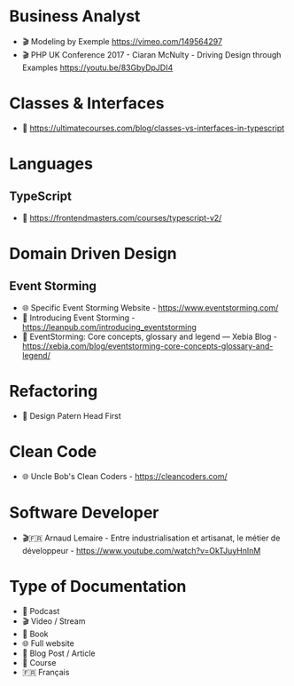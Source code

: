 # Business Analyst
- 🎬 Modeling by Exemple https://vimeo.com/149564297
- 🎬 PHP UK Conference 2017 - Ciaran McNulty - Driving Design through Examples https://youtu.be/83GbyDpJDI4



# Classes & Interfaces
- 📝 https://ultimatecourses.com/blog/classes-vs-interfaces-in-typescript



# Languages
## TypeScript
- 🏫 https://frontendmasters.com/courses/typescript-v2/


# Domain Driven Design
## Event Storming
- 🌐 Specific Event Storming Website - https://www.eventstorming.com/
- 📘 Introducing Event Storming - https://leanpub.com/introducing_eventstorming
- 📝 EventStorming: Core concepts, glossary and legend — Xebia Blog - https://xebia.com/blog/eventstorming-core-concepts-glossary-and-legend/


# Refactoring
- 📘 Design Patern Head First


# Clean Code
- 🌐 Uncle Bob's Clean Coders - https://cleancoders.com/

# Software Developer
- 🎬🇫🇷 Arnaud Lemaire - Entre industrialisation et artisanat, le métier de développeur - https://www.youtube.com/watch?v=OkTJuyHnlnM



# Type of Documentation
- 🎤 Podcast
- 🎬 Video / Stream
- 📘 Book
- 🌐 Full website
- 📝 Blog Post / Article
- 🏫 Course
- 🇫🇷 Français